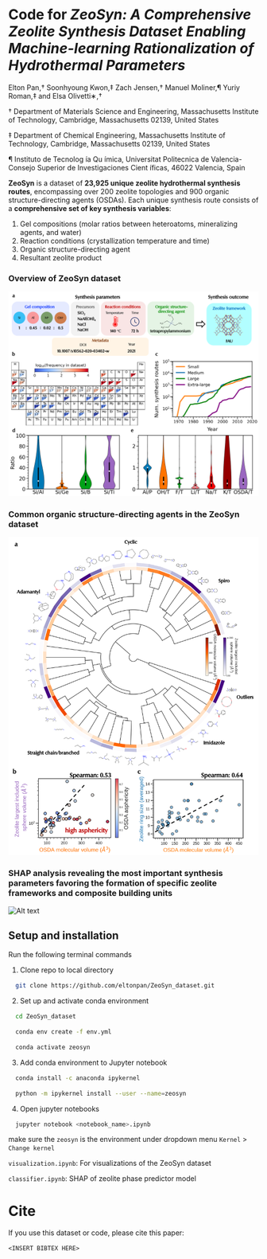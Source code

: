 # Code for *ZeoSyn: A Comprehensive Zeolite Synthesis Dataset Enabling Machine-learning Rationalization of Hydrothermal Parameters*

Elton Pan,† Soonhyoung Kwon,‡ Zach Jensen,† Manuel Moliner,¶ Yuriy Roman,‡ and Elsa Olivetti∗,†

† Department of Materials Science and Engineering, Massachusetts Institute of Technology, Cambridge, Massachusetts 02139, United States

‡ Department of Chemical Engineering, Massachusetts Institute of Technology, Cambridge, Massachusetts 02139, United States

¶ Instituto de Tecnolog ́ıa Qu ́ımica, Universitat Politecnica de Valencia-Consejo Superior de
Investigaciones Cient ́ıficas, 46022 Valencia, Spain

**ZeoSyn** is a dataset of **23,925 unique zeolite hydrothermal synthesis routes**, encompassing over 200 zeolite topologies and 900 organic structure-directing agents (OSDAs).
Each unique synthesis route consists of a **comprehensive set of key synthesis variables**:
1. Gel compositions (molar ratios between heteroatoms, mineralizing agents, and water)
2. Reaction conditions (crystallization temperature and time)
3. Organic structure-directing agent
4. Resultant zeolite product

### Overview of ZeoSyn dataset
![Alt text](/figures/overview.png "overview")

### Common organic structure-directing agents in the ZeoSyn dataset
![Alt text](/figures/osda_hierarchy.png "osda")

### SHAP analysis revealing the most important synthesis parameters favoring the formation of specific zeolite frameworks and composite building units
![Alt text](/figures/SHAP_zeolite_cbu.png "shap")

## Setup and installation

Run the following terminal commands 

1. Clone repo to local directory

```bash
  git clone https://github.com/eltonpan/ZeoSyn_dataset.git
```

2. Set up and activate conda environment
```bash
  cd ZeoSyn_dataset
```
```bash
  conda env create -f env.yml
```
```bash
  conda activate zeosyn
```

3. Add conda environment to Jupyter notebook
```bash
  conda install -c anaconda ipykernel
```
```bash
  python -m ipykernel install --user --name=zeosyn
```

4. Open jupyter notebooks
```bash
  jupyter notebook <notebook_name>.ipynb
```

make sure the `zeosyn` is the environment under dropdown menu `Kernel` > `Change kernel`

`visualization.ipynb`: For visualizations of the ZeoSyn dataset

`classifier.ipynb`: SHAP of zeolite phase predictor model 

# Cite
If you use this dataset or code, please cite this paper:
```
<INSERT BIBTEX HERE>
```